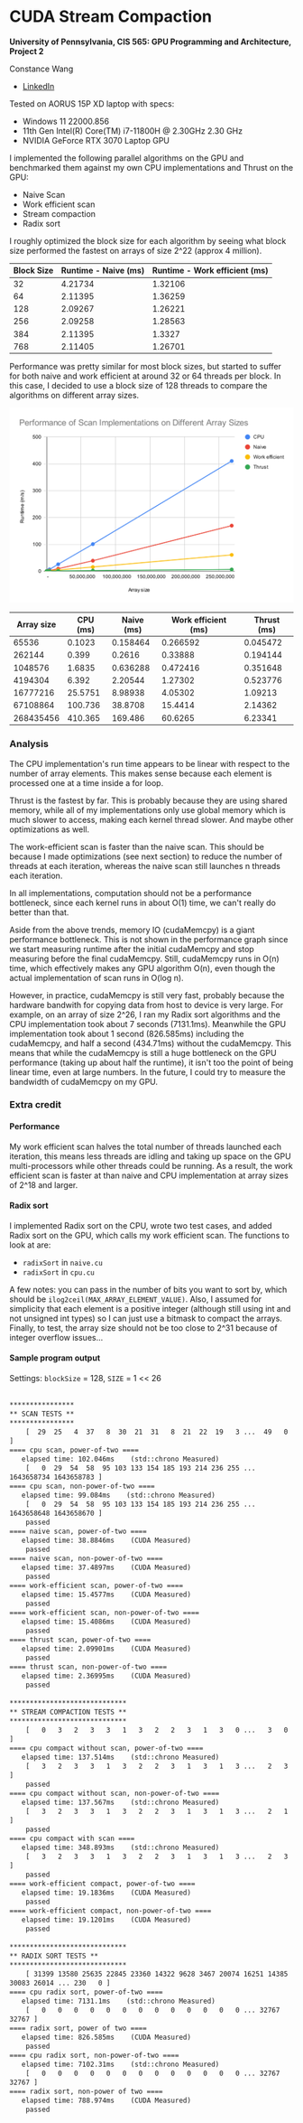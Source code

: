 CUDA Stream Compaction
======================

**University of Pennsylvania, CIS 565: GPU Programming and Architecture, Project 2**

Constance Wang
  * [LinkedIn](https://www.linkedin.com/in/conswang/)

Tested on AORUS 15P XD laptop with specs:  
- Windows 11 22000.856  
- 11th Gen Intel(R) Core(TM) i7-11800H @ 2.30GHz 2.30 GHz  
- NVIDIA GeForce RTX 3070 Laptop GPU  

I implemented the following parallel algorithms on the GPU and benchmarked them against my own CPU implementations and Thrust on the GPU:  
- Naive Scan
- Work efficient scan
- Stream compaction
- Radix sort

I roughly optimized the block size for each algorithm by seeing what block size performed the fastest on arrays of size 2^22 (approx 4 million).

| Block Size |	Runtime - Naive (ms)	| Runtime - Work efficient (ms) |
| ----------- | ----------- | ----------- |
32 |	4.21734 |	1.32106
64	|2.11395	|1.36259
128	|2.09267|	1.26221
256|	2.09258	|1.28563
384	|2.11395	|1.3327
768	|2.11405|	1.26701

Performance was pretty similar for most block sizes, but started to suffer for both naive and work efficient at around 32 or 64 threads per block. In this case, I decided to use a block size of 128 threads to compare the algorithms on different array sizes.  

![](img/Performance%20of%20Scan%20Implementations%20on%20Different%20Array%20Sizes.svg)

| Array size | CPU (ms)    | Naive (ms)  | Work efficient (ms) | Thrust (ms)  |
|------------|---------|----------|----------------|----------|
| 65536      | 0.1023  | 0.158464 | 0.266592       | 0.045472 |
| 262144     | 0.399   | 0.2616   | 0.33888        | 0.194144 |
| 1048576    | 1.6835  | 0.636288 | 0.472416       | 0.351648 |
| 4194304    | 6.392   | 2.20544  | 1.27302        | 0.523776 |
| 16777216   | 25.5751 | 8.98938  | 4.05302        | 1.09213  |
| 67108864   | 100.736 | 38.8708  | 15.4414        | 2.14362  |
| 268435456  | 410.365 | 169.486  | 60.6265        | 6.23341  |

### Analysis
The CPU implementation's run time appears to be linear with respect to the number of array elements. This makes sense because each element is processed one at a time inside a for loop.  

Thrust is the fastest by far. This is probably because they are using shared memory, while all of my implementations only use global memory which is much slower to access, making each kernel thread slower. And maybe other optimizations as well.  

The work-efficient scan is faster than the naive scan. This should be because I made optimizations (see next section) to reduce the number of threads at each iteration, whereas the naive scan still launches n threads each iteration.

In all implementations, computation should not be a performance bottleneck, since each kernel runs in about O(1) time, we can't really do better than that. 

Aside from the above trends, memory IO (cudaMemcpy) is a giant performance bottleneck. This is not shown in the performance graph since we start measuring runtime after the initial cudaMemcpy and stop measuring before the final cudaMemcpy. Still, cudaMemcpy runs in O(n) time, which effectively makes any GPU algorithm O(n), even though the actual implementation of scan runs in O(log n).  

However, in practice, cudaMemcpy is still very fast, probably because the hardware bandwith for copying data from host to device is very large. For example, on an array of size 2^26, I ran my Radix sort algorithms and the CPU implementation took about 7 seconds (7131.1ms). Meanwhile the GPU implementation took about 1 second (826.585ms) including the cudaMemcpy, and half a second (434.71ms) without the cudaMemcpy. This means that while the cudaMemcpy is still a huge bottleneck on the GPU performance (taking up about half the runtime), it isn't too the point of being linear time, even at large numbers. In the future, I could try to measure the bandwidth of cudaMemcpy on my GPU.

### Extra credit

#### Performance
My work efficient scan halves the total number of threads launched each iteration, this means less threads are idling and taking up space on the GPU multi-processors while other threads could be running. As a result, the work efficient scan is faster at than naive and CPU implementation at array sizes of 2^18 and larger.

#### Radix sort

I implemented Radix sort on the CPU, wrote two test cases, and added Radix sort on the GPU, which calls my work efficient scan. The functions to look at are:
- `radixSort` in `naive.cu`
- `radixSort` in `cpu.cu`

A few notes: you can pass in the number of bits you want to sort by, which should be `ilog2ceil(MAX_ARRAY_ELEMENT_VALUE)`. Also, I assumed for simplicity that each element is a positive integer (although still using int and not unsigned int types) so I can just use a bitmask to compact the arrays. Finally, to test, the array size should not be too close to 2^31 because of integer overflow issues...  

#### Sample program output
Settings: `blockSize` = 128, `SIZE` = 1 << 26

```

****************
** SCAN TESTS **
****************
    [  29  25   4  37   8  30  21  31   8  21  22  19   3 ...  49   0 ]
==== cpu scan, power-of-two ====
   elapsed time: 102.046ms    (std::chrono Measured)
    [   0  29  54  58  95 103 133 154 185 193 214 236 255 ... 1643658734 1643658783 ]
==== cpu scan, non-power-of-two ====
   elapsed time: 99.084ms    (std::chrono Measured)
    [   0  29  54  58  95 103 133 154 185 193 214 236 255 ... 1643658648 1643658670 ]
    passed
==== naive scan, power-of-two ====
   elapsed time: 38.8846ms    (CUDA Measured)
    passed
==== naive scan, non-power-of-two ====
   elapsed time: 37.4897ms    (CUDA Measured)
    passed
==== work-efficient scan, power-of-two ====
   elapsed time: 15.4577ms    (CUDA Measured)
    passed
==== work-efficient scan, non-power-of-two ====
   elapsed time: 15.4086ms    (CUDA Measured)
    passed
==== thrust scan, power-of-two ====
   elapsed time: 2.09901ms    (CUDA Measured)
    passed
==== thrust scan, non-power-of-two ====
   elapsed time: 2.36995ms    (CUDA Measured)
    passed

*****************************
** STREAM COMPACTION TESTS **
*****************************
    [   0   3   2   3   3   1   3   2   2   3   1   3   0 ...   3   0 ]
==== cpu compact without scan, power-of-two ====
   elapsed time: 137.514ms    (std::chrono Measured)
    [   3   2   3   3   1   3   2   2   3   1   3   1   3 ...   2   3 ]
    passed
==== cpu compact without scan, non-power-of-two ====
   elapsed time: 137.567ms    (std::chrono Measured)
    [   3   2   3   3   1   3   2   2   3   1   3   1   3 ...   2   1 ]
    passed
==== cpu compact with scan ====
   elapsed time: 348.893ms    (std::chrono Measured)
    [   3   2   3   3   1   3   2   2   3   1   3   1   3 ...   2   3 ]
    passed
==== work-efficient compact, power-of-two ====
   elapsed time: 19.1836ms    (CUDA Measured)
    passed
==== work-efficient compact, non-power-of-two ====
   elapsed time: 19.1201ms    (CUDA Measured)
    passed

*****************************
** RADIX SORT TESTS **
*****************************
    [ 31399 13580 25635 22845 23360 14322 9628 3467 20074 16251 14385 30083 26014 ... 230   0 ]
==== cpu radix sort, power-of-two ====
   elapsed time: 7131.1ms    (std::chrono Measured)
    [   0   0   0   0   0   0   0   0   0   0   0   0   0 ... 32767 32767 ]
==== radix sort, power of two ====
   elapsed time: 826.585ms    (CUDA Measured)
    passed
==== cpu radix sort, non-power-of-two ====
   elapsed time: 7102.31ms    (std::chrono Measured)
    [   0   0   0   0   0   0   0   0   0   0   0   0   0 ... 32767 32767 ]
==== radix sort, non-power of two ====
   elapsed time: 788.974ms    (CUDA Measured)
    passed
```
